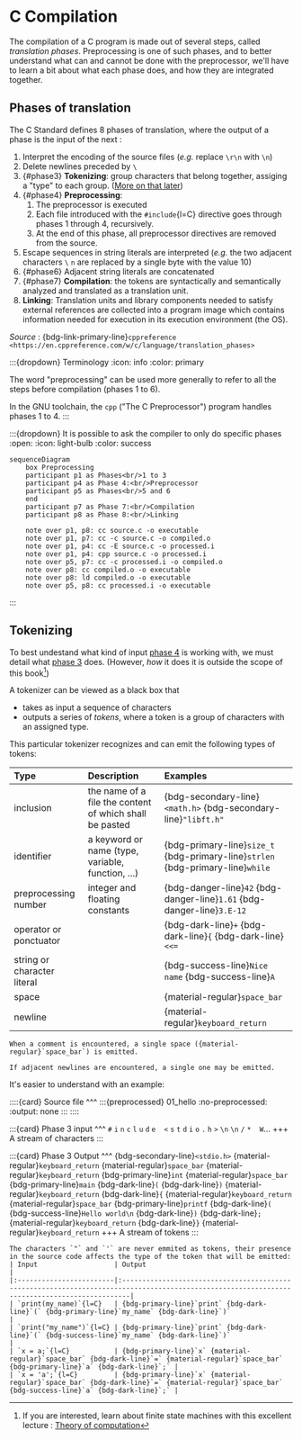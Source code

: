 # C Compilation

The compilation of a C program is made out of several steps, called _translation phases_.
Preprocessing is one of such phases, and to better understand what can and cannot be done with the preprocessor,
we'll have to learn a bit about what each phase does, and how they are integrated together.

## Phases of translation

The C Standard defines 8 phases of translation, where the output of a phase is the input of the next :
1. Interpret the encoding of the source files (_e.g._ replace `\r\n` with `\n`)
1. Delete newlines preceded by `\`
3. {#phase3}
   **Tokenizing**: group characters that belong together, assiging a "type" to each group. ([More on that later](#tokenizing))
4. {#phase4}
   **Preprocessing**:
   1. The preprocessor is executed
   1. Each file introduced with the `#include`{l=C} directive goes through phases 1 through 4, recursively.
   1. At the end of this phase, all preprocessor directives are removed from the source.
1. Escape sequences in string literals are interpreted (_e.g._ the two adjacent characters `\` `n` are replaced by a single byte with the value 10)
6. {#phase6}
   Adjacent string literals are concatenated
7. {#phase7}
   **Compilation**: the tokens are syntactically and semantically analyzed and translated as a translation unit.
1. **Linking**: Translation units and library components needed to satisfy external references are collected into a program image which contains information needed for execution in its execution environment (the OS).

_Source_ : {bdg-link-primary-line}`cppreference <https://en.cppreference.com/w/c/language/translation_phases>`

:::{dropdown} Terminology
:icon: info
:color: primary

The word "preprocessing" can be used more generally to refer to all the steps before compilation (phases 1 to 6).

In the GNU toolchain, the `cpp` ("The C Preprocessor") program handles phases 1 to 4.
:::

:::{dropdown} It is possible to ask the compiler to only do specific phases
:open:
:icon: light-bulb
:color: success

```mermaid
sequenceDiagram
    box Preprocessing
    participant p1 as Phases<br/>1 to 3
    participant p4 as Phase 4:<br/>Preprocessor
    participant p5 as Phases<br/>5 and 6
    end
    participant p7 as Phase 7:<br/>Compilation
    participant p8 as Phase 8:<br/>Linking

    note over p1, p8: cc source.c -o executable
    note over p1, p7: cc -c source.c -o compiled.o
    note over p1, p4: cc -E source.c -o processed.i
    note over p1, p4: cpp source.c -o processed.i
    note over p5, p7: cc -c processed.i -o compiled.o
    note over p8: cc compiled.o -o executable
    note over p8: ld compiled.o -o executable
    note over p5, p8: cc processed.i -o executable
```
:::

## Tokenizing

To best undestand what kind of input [phase 4](phase4) is working with, we must detail what [phase 3](phase3) does.
(However, _how_ it does it is outside the scope of this book[^fsm])

[^fsm]: If you are interested, learn about finite state machines with this excellent lecture : [Theory of computation](https://youtube.com/playlist?list=PLbtzT1TYeoMjNOGEiaRmm_vMIwUAidnQz&si=iNoQkSVbbMKVzr_P)

A tokenizer can be viewed as a black box that
 - takes as input a sequence of characters
 - outputs a series of _tokens_, where a token is a group of characters with an assigned type.

This particular tokenizer recognizes and can emit the following types of tokens:

| Type                        | Description                                             | Examples                                                                        |
|:----------------------------|:--------------------------------------------------------|:--------------------------------------------------------------------------------|
| inclusion                   | the name of a file the content of which shall be pasted | {bdg-secondary-line}`<math.h>` {bdg-secondary-line}`"libft.h"`                  |
| identifier                  | a keyword or name (type, variable, function, ...)       | {bdg-primary-line}`size_t` {bdg-primary-line}`strlen` {bdg-primary-line}`while` |
| preprocessing number        | integer and floating constants                          | {bdg-danger-line}`42` {bdg-danger-line}`1.61` {bdg-danger-line}`3.E-12`         |
| operator or ponctuator      |                                                         | {bdg-dark-line}`+` {bdg-dark-line}`{` {bdg-dark-line}`<<=`                      |
| string or character literal |                                                         | {bdg-success-line}`Nice name` {bdg-success-line}`A`                             |
| space                       |                                                         | {material-regular}`space_bar`                                                   |
| newline                     |                                                         | {material-regular}`keyboard_return`                                             |

```{note}
When a comment is encountered, a single space ({material-regular}`space_bar`) is emitted.

If adjacent newlines are encountered, a single one may be emitted.
```

It's easier to understand with an example:

::::{card}
Source file
^^^
:::{preprocessed} 01_hello
:no-preprocessed:
:output: none
:::
::::

:::{card}
Phase 3 input
^^^
`#` `i` `n` `c` `l` `u` `d` `e` ` ` `<` `s` `t` `d` `i` `o` `.` `h` `>` `\n` `\n` `/` `*` ` ` `W`...
+++
A stream of characters
:::

:::{card}
Phase 3 Output
^^^
{bdg-secondary-line}`<stdio.h>` {material-regular}`keyboard_return`
{material-regular}`space_bar` {material-regular}`keyboard_return`
{bdg-primary-line}`int` {material-regular}`space_bar` {bdg-primary-line}`main` {bdg-dark-line}`(` {bdg-dark-line}`)` {material-regular}`keyboard_return`
{bdg-dark-line}`{` {material-regular}`keyboard_return`
{material-regular}`space_bar` {bdg-primary-line}`printf` {bdg-dark-line}`(`
{bdg-success-line}`Hello world\n` {bdg-dark-line}`)` {bdg-dark-line}`;` {material-regular}`keyboard_return`
{bdg-dark-line}`}` {material-regular}`keyboard_return`
+++
A stream of tokens
:::

```{important}
The characters `"` and `'` are never emmited as tokens, their presence in the source code affects the type of the token that will be emitted:
| Input                   | Output                                                                                                                                        |
|:------------------------|:----------------------------------------------------------------------------------------------------------------------------------------------|
| `print(my_name)`{l=C}   | {bdg-primary-line}`print` {bdg-dark-line}`(` {bdg-primary-line}`my_name` {bdg-dark-line}`)`                                                   |
| `print("my_name")`{l=C} | {bdg-primary-line}`print` {bdg-dark-line}`(` {bdg-success-line}`my_name` {bdg-dark-line}`)`                                                   |
| `x = a;`{l=C}           | {bdg-primary-line}`x` {material-regular}`space_bar` {bdg-dark-line}`=` {material-regular}`space_bar` {bdg-primary-line}`a` {bdg-dark-line}`;` |
| `x = 'a';`{l=C}         | {bdg-primary-line}`x` {material-regular}`space_bar` {bdg-dark-line}`=` {material-regular}`space_bar` {bdg-success-line}`a` {bdg-dark-line}`;` |
```
